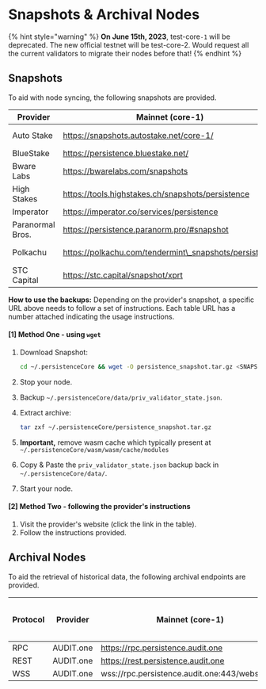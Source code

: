 # Snapshots & Archival Nodes

{% hint style="warning" %}
**On June 15th, 2023**, test-core`-1` will be deprecated. The new official testnet will be test-core-2. Would request all the current validators to migrate their nodes before that!
{% endhint %}

##

## Snapshots

To aid with node syncing, the following snapshots are provided.

| Provider         | Mainnet (core-1)                                       | Testnet (test-core-2)                                                                                      | Testnet (test-core-1)                               |
| ---------------- | ------------------------------------------------------ | ---------------------------------------------------------------------------------------------------------- | --------------------------------------------------- |
| Auto Stake       | https://snapshots.autostake.net/core-1/                | [https://snapshots.autostake.com/test-core-2/](https://snapshots.autostake.com/test-core-2/)               | https://snapshots.autostake.net/test-core-1/        |
| BlueStake        | https://persistence.bluestake.net/                     |                                                                                                            |                                                     |
| Bware Labs       | https://bwarelabs.com/snapshots                        |                                                                                                            | https://bwarelabs.com/snapshots                     |
| High Stakes      | https://tools.highstakes.ch/snapshots/persistence      |                                                                                                            |                                                     |
| Imperator        | https://imperator.co/services/persistence              |                                                                                                            |                                                     |
| Paranormal Bros. | https://persistence.paranorm.pro/#snapshot             |                                                                                                            |                                                     |
| Polkachu         | https://polkachu.com/tendermint\_snapshots/persistence | [https://polkachu.com/testnets/persistence/snapshots](https://polkachu.com/testnets/persistence/snapshots) | https://polkachu.com/testnets/persistence/snapshots |
| STC Capital      | https://stc.capital/snapshot/xprt                      |                                                                                                            |                                                     |

**How to use the backups:** Depending on the provider's snapshot, a specific URL above needs to follow a set of instructions. Each table URL has a number attached indicating the usage instructions.

#### \[1] Method One - using `wget`

1.  Download Snapshot:

    ```bash
    cd ~/.persistenceCore && wget -O persistence_snapshot.tar.gz <SNAPSHOT_URL>
    ```
2. Stop your node.
3. Backup `~/.persistenceCore/data/priv_validator_state.json`.
4.  Extract archive:

    ```bash
    tar zxf ~/.persistenceCore/persistence_snapshot.tar.gz
    ```
5. **Important,** remove wasm cache which typically present at `~/.persistenceCore/wasm/wasm/cache/modules`
6. Copy & Paste the `priv_validator_state.json` backup back in `~/.persistenceCore/data/`.
7. Start your node.

#### \[2] Method Two - following the provider's instructions

1. Visit the provider's website (click the link in the table).
2. Follow the instructions provided.

## Archival Nodes

To aid the retrieval of historical data, the following archival endpoints are provided.

| Protocol | Provider  | Mainnet (core-1)                              | Testnet (test-core-2) | Testnet (test-core-1) |
| -------- | --------- | --------------------------------------------- | --------------------- | --------------------- |
| RPC      | AUDIT.one | https://rpc.persistence.audit.one             |                       |                       |
| REST     | AUDIT.one | https://rest.persistence.audit.one            |                       |                       |
| WSS      | AUDIT.one | wss://rpc.persistence.audit.one:443/websocket |                       |                       |
